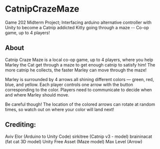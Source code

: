 # CatnipCrazeMaze
Game 202 Midterm Project; Interfacing arduino alternative controller with Unity to become a Catnip addicted Kitty going through a maze -- Co-op game, up to 4 players!

## About
Catnip Craze Maze is a local co-op game, up to 4 players, where you help Marley the Cat get through a maze to get enough catnip to satisfy him! The more catnip he collects, the faster Marley can move through the maze!

Marley is surrounded by 4 arrows all shining different colors — green, red, blue, and yellow. Each player controls one arrow with the button corresponding to the color. Players need to communicate to decide when and where Marley should move.

Be careful though! The location of the colored arrows can rotate at random times, so watch out on where your color will land next!


## Crediting:
Aviv Elor (Arduino to Unity Code)
sirkitree (Catnip v3 - model)
braininacat (fat cat 3D model)
Unity Free Asset (Maze model)
Max Level (Arrow)
